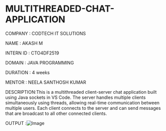  # MULTITHREADED-CHAT-APPLICATION

COMPANY   : CODTECH IT SOLUTIONS

NAME      : AKASH M

INTERN ID : CTO4DF2519

DOMAIN    : JAVA PROGRAMMING

DURATION  : 4 weeks

MENTOR    : NEELA SANTHOSH KUMAR

DESCRIPTION:This is a multithreaded client-server chat application built using Java sockets in VS Code. The server handles multiple clients simultaneously using threads, allowing real-time communication between multiple users. Each client connects to the server and can send messages that are broadcast to all other connected clients.

OUTPUT  :![Image](https://github.com/user-attachments/assets/3b275d15-8390-4697-a681-7c4f7aa4b41f)
